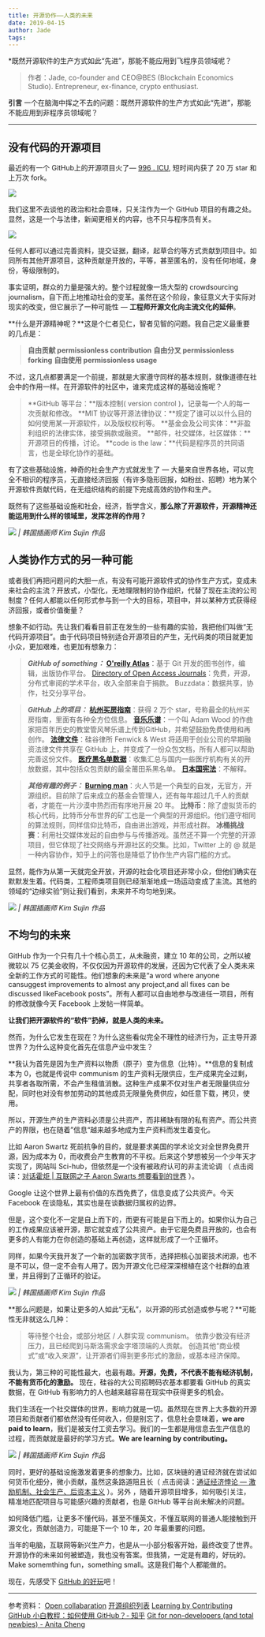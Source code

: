 ```yaml
---
title: 开源协作——人类的未来
date: 2019-04-15
author: Jade
tags: 
---
```


*既然开源软件的生产方式如此“先进”，那能不能应用到飞程序员领域呢？

<!--more-->

> 作者：Jade, co-founder and CEO@BES (Blockchain Economics Studio). Entrepreneur, ex-finance, crypto enthusiast.

**引言**  一个在脑海中挥之不去的问题：既然开源软件的生产方式如此“先进”，那能不能应用到非程序员领域呢？

- - - - - 

## 没有代码的开源项目 

最近的有一个 GitHub上的开源项目火了— [996 . ICU](https://github.com/996icu/996.ICU), 短时间内获了 20 万 star 和上万次 fork。

![](https://cosmosrepair-1257028016.cos.ap-beijing.myqcloud.com/2019-06-27-640.png)

我们这里不去谈他的政治和社会意味，只关注作为一个 GitHub 项目的有趣之处。显然，这是一个与法律，新闻更相关的内容，也不只与程序员有关。

![](https://cosmosrepair-1257028016.cos.ap-beijing.myqcloud.com/2019-06-27-640%20-73-.jpeg)

任何人都可以通过完善资料，提交证据，翻译，起草合约等方式贡献到项目中。如同所有其他开源项目，这种贡献是开放的，平等，甚至匿名的，没有任何地域，身份，等级限制的。

事实证明，群众的力量是强大的。整个过程就像一场大型的 crowdsourcing journalism，自下而上地推动社会的变革。虽然在这个阶段，象征意义大于实际对现实的改变，但它展示了一种可能性 — **工程师开源文化向主流文化的延伸**。

**什么是开源精神呢？**这是个仁者见仁，智者见智的问题。我自己定义最重要的几点是：

> **自由贡献  permissionless contribution**
> **自由分叉  permissionless forking**
> **自由使用  permissionless usage**

不过，这几点都要满足一个前提，那就是大家遵守同样的基本规则，就像道德在社会中的作用一样。在开源软件的社区中，谁来完成这样的基础设施呢？

> **GitHub 等平台：**版本控制( version control )，记录每一个人的每一次贡献和修改。
> **MIT 协议等开源法律协议：**规定了谁可以以什么目的如何使用某一开源软件，以及版权权利等。
> **基金会及公司实体：**非盈利组织的法律实体，接受捐款或融资。
> **邮件，社交媒体，社区媒体：**开源项目的传播，讨论。
> **code is the law：**代码是程序员的共同语言，也是全球化协作的基础。

有了这些基础设施，神奇的社会生产方式就发生了 — 大量来自世界各地，可以完全不相识的程序员，无直接经济回报（有许多隐形回报，如粉丝、招聘）地为某个开源软件贡献代码，在无组织结构的前提下完成高效的协作和生产。

既然有了这些基础设施和社会，经济，哲学含义，**那么除了开源软件，开源精神还能运用到什么样的领域里，发挥怎样的作用？**

![](https://cosmosrepair-1257028016.cos.ap-beijing.myqcloud.com/2019-06-27-640%20-74-.jpeg)
*| 韩国插画师 Kim Sujin 作品*

## 人类协作方式的另一种可能 

或者我们再把问题问的大胆一点，有没有可能开源软件式的协作生产方式，变成未来社会的主流？开放式，小型化，无地理限制的协作组织，代替了现在主流的公司制度？任何人都能以任何形式参与到一个大的目标，项目中，并以某种方式获得经济回报，或者价值衡量？

想象不如行动。先让我们看看目前正在发生的一些有趣的实验，我把他们叫做“无代码开源项目”。由于代码项目特别适合开源项目的产生，无代码类的项目就更加小众，更加艰难，也更加有想象力：


> ***GitHub of something：***
> **[O'reilly Atlas](https://atlas.oreilly.com/ )**：基于 Git 开发的图书创作，编辑，出版协作平台。
> [Directory of Open Access Journals](https://doaj.org/)：免费，开源，分布式审阅的学术平台，收入全部来自于捐款。
> Buzzdata：数据共享，协作，社交分享平台。

> ***GitHub 上的项目：***
> **[杭州买房指南](http://t.cn/RE4mlXo)**：获得 2 万个 star，号称最全的杭州买房指南，里面有各种全方位信息。
> **[音乐乐谱](https://t.cn/EXyiZi3)**：一个叫 Adam Wood 的作曲家把百年历史的教堂管风琴乐谱上传到GitHub，并希望鼓励免费使用和再创作。
> **[法律文件](https://t.cn/zYEItGp)**：硅谷律所 Fenwick & West 将适用于创业公司的早期融资法律文件共享在 GitHub 上，并变成了一份众包文档，所有人都可以帮助完善这份文件。
> **[医疗黑名单数据](https://t.cn/Rq8MQkm)**：收集汇总与国内一些医疗机构有关的开放数据，其中包括众包贡献的最全莆田系黑名单。 
> **[日本国宪法](http://esehara.github.io/NihonkokuKenpo/)**：不解释。

> ***其他有趣的例子：***
> **[Burning man](https://burningman.org/)**：火人节是一个典型的自发，无官方，开源组织。目前除了后来成立的基金会管理人，还有每年超过几千人的贡献者，才能在一片沙漠中热烈而有序地开展 20 年。
> **比特币**：除了虚拟货币的核心代码，比特币分布世界的矿工也是一个典型的开源组织。他们遵守相同的算法规则，同样信仰比特币，自由进出游戏，并形成社群。
> **冰桶挑战赛**：利用社交媒体发起的自由参与与传播游戏。虽然还不算一个完整的开源项目，但它体现了社交网络与开源社区的交集。比如，Twitter 上的 @ 就是一种内容协作，知乎上的问答也是降低了协作生产内容门槛的方式。

显然，能作为从第一天就完全开放，开源的社会化项目还非常小众，但他们确实在默默发生着。代码类，工程师类项目则已经渐渐地成一场运动变成了主流。其他的领域的“边缘实验”则让我们看到，未来并不均匀地到来。

![](https://cosmosrepair-1257028016.cos.ap-beijing.myqcloud.com/2019-06-27-0.jpeg)
*| 韩国插画师 Kim Sujin 作品*

 ## 不均匀的未来

GitHub 作为一个只有几十个核心员工，从未融资，建立 10 年的公司，之所以被微软以 75 亿美金收购，不仅仅因为开源软件的发展，还因为它代表了全人类未来全新的工作方式的可能性。他们想象的未来是“a word where anyone cansuggest improvements to almost any project,and all fixes can be discussed likeFacebook posts”。所有人都可以自由地参与改进任一项目，所有的修改就像今天 Facebook 上发帖一样简单。

**让我们把开源软件的“软件”扔掉，就是人类的未来。**

然而，为什么它发生在现在？为什么这些看似完全不理性的经济行为，正主导开源世界？为什么这种变化首先在信息产业中发生？

**我认为首先是因为生产资料以物质（原子）变为信息（比特）。**信息的复制成本为 0，也就是传说中 communism 的生产资料无限供应，生产成果完全过剩，共享者各取所需，不会产生租值消散。这种生产成果不仅对生产者无限量供应分配，同时也对没有参加劳动的其他成员无限量免费供应，如任意下载，拷贝，使用。

所以，开源生产的生产资料必须是公共资产，而非稀缺有限的私有资产。而公共资产的界限，也在随着”信息“越来越多地成为生产资料而发生着变化。

比如 Aaron Swartz 死前抗争的目的，就是要求美国的学术论文对全世界免费开源，因为成本为  0，而收费会产生教育的不平权。后来这个梦想被另一个少年天才实现了，网站叫 Sci-hub，但依然是一个没有被政府认可的非主流论调 （ 点击阅读：[对话霍炬 | 互联网之子 Aaron Swarts 想要看到的世界](https://mp.weixin.qq.com/s?__biz=MzA5Nzk4MDMxMg==&mid=2247483840&idx=1&sn=0f0f55634c6151c0c1778ab5c59960ed&chksm=9099db37a7ee5221f1b79099bd94dcfb3895f4abcdc084f3013a8b4f42ffc6fc45ae80d105ea&scene=21#wechat_redirect) ）。

Google 让这个世界上最有价值的东西免费了，信息变成了公共资产。今天 Facebook 在谈隐私，其实也是在谈数据归属权的边界。

但是，这个变化不一定是自上而下的，而更有可能是自下而上的。如果你认为自己的工作成果应该被开源，那它就变成了公共资产。由于它是免费且开放的，也会有更多的人有能力在你创造的基础上再创造，这样就形成了一个正循环。

同样，如果今天我开发了一个新的加密数字货币，选择把核心加密技术闭源，也不是不可以，但一定不会有人用了。因为开源文化已经深深根植在这个社群的血液里，并且得到了正循环的验证。

 ![](https://cosmosrepair-1257028016.cos.ap-beijing.myqcloud.com/2019-06-27-640%20-75-.jpeg)
*| 韩国插画师 Kim Sujin 作品*

**那么问题是，如果让更多的人如此“无私”，以开源的形式创造或参与呢？**可能性无非就这么几种：

> 等待整个社会，或部分地区 / 人群实现 communism。
> 依靠少数没有经济压力，且已经爬到马斯洛需求金字塔顶端的人贡献。
> 创造其他“商业模式”或“收入来源”，让开源者们得到更多形式的激励，或基本经济保障。

我认为，第三种的可能性最大，也最有趣。**开源，免费，不代表不能有经济机制，不能有货币化的激励。** 现在，硅谷的大公司招聘码农基本都要看 GitHub 的真实数据，在 GitHub 有影响力的人也越来越容易在现实中获得更多的机会。

我们生活在一个社交媒体的世界，影响力就是一切。虽然现在世界上大多数的开源项目和贡献者们都依然没有任何收入，但是别忘了，信息社会意味着，**we are paid to learn**，我们是被支付工资去学习。我们的一生都是用信息去生产信息的过程，而贡献就是最好的学习方式。**We are learning by contributing。**

![](https://cosmosrepair-1257028016.cos.ap-beijing.myqcloud.com/2019-06-27-640%20-76-.jpeg)
*| 韩国插画师 Kim Sujin 作品*

同时，更好的基础设施激发着更多的想象力。比如，区块链的通证经济就在尝试如何货币化细分，微小贡献，虽然这条路道阻且长（ 点击阅读：[通证经济悖论 — 激励机制、社会生产、后资本主义](https://mp.weixin.qq.com/s?__biz=MzA5MzkwOTgxNg==&mid=2448103517&idx=1&sn=eaa4ec75f27fe35e538bd652da72263f&chksm=84491e0ab33e971c00818b88b844fd939cc52c7a9a3c7f5867570476e91f9ca3e59ef1069617&scene=21#wechat_redirect) ）。另外 ，随着开源项目增多，如何吸引关注，精准地匹配项目与可能感兴趣的贡献者，也是 GitHub 等平台尚未解决的问题。

如何降低门槛，让更多不懂代码，甚至不懂英文，不懂互联网的普通人能接触到开源文化，贡献创造力，可能是下一个 10 年，20 年最重要的问题。

当年的电脑，互联网等新兴生产力，也是从一小部分极客开始，最终改变了世界。开源协作的未来如何被塑造，我也没有答案。但我猜，一定是有趣的，好玩的。Make somemthing fun，something small。这是我们每个人都能做的。

现在，先感受下 [GitHub 的好玩](https://github.com/trending)吧！

- - - - - 

 参考资料：
[Open collabaration](https://github.com/benbalter/benbalter.github.com/blob/787511ab59a9d95cb356abc0b4f0ca67693b9236/_posts/2014-01-27-open-collabortion.md)
[开源组织列表](http://iaaslee.blogspot.com/2015/03/blog-post_29.html)
[Learning by Contributing](https://papers.ssrn.com/sol3/papers.cfm?abstract_id=3091831)
[GitHub 小白教程：如何使用 GitHub？- 知乎](https://www.zhihu.com/question/20070065/answer/340627878)
[Git for non-developers (and total newbies) - Anita Cheng](http://anitacheng.com/git-for-non-developers)





